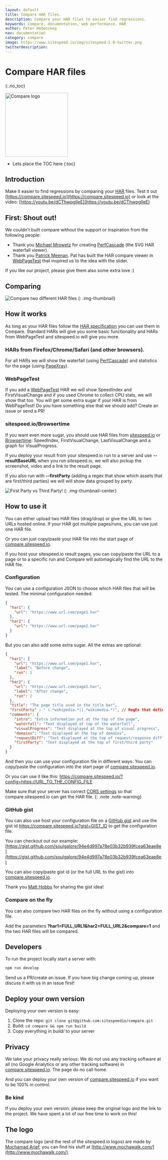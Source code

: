 ```yaml
---
layout: default
title: Compare HAR files.
description: Compare your HAR files to easier find regressions.
keywords: compare, documentation, web performance, HAR
author: Peter Hedenskog
nav: documentation
category: compare
image: https://www.sitespeed.io/img/sitespeed-2.0-twitter.png
twitterdescription:
---
```


# Compare HAR files
{:.no_toc}

<img src="{{site.baseurl}}/img/logos/compare.png" class="pull-right img-big" alt="Compare logo" width="200" height="204">

* Lets place the TOC here
{:toc}


## Introduction
Make it easier to find regressions by comparing your [HAR](http://www.softwareishard.com/blog/har-12-spec/) files. Test it out [https://compare.sitespeed.io](https://compare.sitespeed.io) or look at the video: [https://youtu.be/dCThwpglIeE](https://youtu.be/dCThwpglIeE)

## First: Shout out!
We couldn't built compare without the support or inspiration from the following people:
 * Thank you [Michael Mrowetz](https://twitter.com/MicMro) for creating [PerfCascade](https://github.com/micmro/PerfCascade) (the SVG HAR waterfall viewer).
 * Thank you [Patrick Meenan](https://twitter.com/patmeenan). Pat has built the HAR compare viewer in [WebPageTest](https://www.webpagetest.org/) that inspired us to the idea with the slider.

If you like our project, please give them also some extra love :)

## Comparing

![Compare two different HAR files]({{site.baseurl}}/img/compare-full.png)
{: .img-thumbnail}

## How it works
As long as your HAR files follow the [HAR specification](http://www.softwareishard.com/blog/har-12-spec/) you can use them in Compare. Standard HARs will give you some basic functionality and HARs from WebPageTest and sitespeed.io will give you more.

### HARs from Firefox/Chrome/Safari (and other browsers).
For all HARs we will show the waterfall (using [PerfCascade](https://github.com/micmro/PerfCascade)) and statistics for the page (using [PageXray](https://github.com/sitespeedio/pagexray)).

### WebPageTest
If you add a [WebPageTest](https://www.webpagetest.org) HAR we will show SpeedIndex and FirstVisualChange and if you used Chrome to collect CPU stats, we will show that too. You will get some extra sugar if your HAR is from WebPageTest! Do you have something else that we should add? Create an issue or send a PR!

### sitespeed.io/Browsertime
If you want even more sugar, you should use HAR files from [sitespeed.io](https://github.com/sitespeedio/sitespeed.io) or [Browsertime](https://github.com/sitespeedio/browsertime): SpeedIndex, FirstVisualChange, LastVisualChange and a graph for VisualProgress.

If you deploy your result from your sitespeed.io run to a server and use **--resultBaseURL** when you run sitespeed.io, we will also pickup the screenshot, video and a link to the result page.

If you also run with **--firstParty** (adding a regex that show which assets that are first/third parties) we will will show data grouped by party.

![First Party vs Third Party!]({{site.baseurl}}/img/compare-firstparty.png)
{: .img-thumbnail-center}

## How to use it
You can either upload two HAR files (drag/drop) or give the URL to two URLs hosted online. If your HAR got multiple pages/runs, you can use just one HAR file.

Or you can just copy/paste your HAR file into the start page of [compare.sitespeed.io](https://compare.sitespeed.io/).

If you host your sitespeed.io result pages, you can copy/paste the URL to a page or to a specific run and Compare will automagically find the URL to the HAR file.

### Configuration
You can use a configuration JSON to choose which HAR files that will be tested. The minimal configuration needed:

```json
{
  "har1": {
    "url": "https://www.url.com/page1.har"
  },
  "har2": {
    "url": "https://www.url.com/page2.har"
  }
}
```

But you can also add some extra sugar. All the extras are optional:
```json
{
  "har1": {
    "url": "https://www.url.com/page1.har",
    "label": "Before change",
    "run": 1
  },
  "har2": {
    "url": "https://www.url.com/page2.har",
    "label": "After change",
    "run": 2
  },
  "title": "The page title used in the title bar",
  "firstParty" : " (.*wikipedia.*||.*wikimedia.*)", // RegEx that defines first party requests
  "comments": {
    "intro": "Extra information put at the top of the page",
    "waterfall": "Text displayed at top of the waterfall",
    "visualProgress": "Text displayed at the top of visual progress",
    "domains": "Text displayed at the top of domains",
    "requestDiff": "Text displayed at the top of request/response diff",
    "firstParty": "Text displayed at the top of first/third party"
  }
}
```


And then you can use your configuration file in different ways. You can copy/paste the configuration into the start page of [compare.sitespeed.io](https://compare.sitespeed.io).

Or you can use it like this: https://compare.sitespeed.io/?config=https://URL_TO_THE_CONFIG_FILE

Make sure that your server has correct [CORS settings](https://en.wikipedia.org/wiki/Cross-origin_resource_sharing) so that compare.sitespeed.io can get the HAR file.
{: .note .note-warning}

### GitHub gist
You can also use host your configuration file on a [GitHub gist](https://gist.github.com/) and use the gist id https://compare.sitespeed.io?gist=GIST_ID to get the configuration file.

You can checkout out our example:
[https://gist.github.com/soulgalore/94e4d997a78e03b32b939fcea63eae8e](https://gist.github.com/soulgalore/94e4d997a78e03b32b939fcea63eae8e)

You can also copy/paste gist id (or the full URL to the gist) into [compare.sitespeed.io](https://compare.sitespeed.io).

Thank you [Matt Hobbs](https://github.com/Nooshu) for sharing the gist idea!

### Compare on the fly
You can also compare two HAR files on the fly without using a configuration file.

Add the parameters **?har1=FULL_URL1&har2=FULL_URL2&compare=1** and the two HAR files will be compared.

## Developers

To run the project locally start a server with:
```bash
npm run develop
```

Send us a PR/create an issue. If you have big change coming up, please discuss it with us in an issue first!

## Deploy your own version
Deploying your own version is easy:
1. Clone the repo: `git clone git@github.com:sitespeedio/compare.git`
2. Build: `cd compare && npm run build`
3. Copy everything in *build/* to your server

## Privacy
We take your privacy really serious: We do not use any tracking software at all (no Google Analytics or any other tracking software) in [compare.sitespeed.io](https://compare.sitespeed.io). The page do no call home.

And you can deploy your own version of [compare.sitespeed.io](https://compare.sitespeed.io) if you want to be 100% in control.

### Be kind
If you deploy your own version: please keep the original logo and the link to the project. We have spent a lot of our free time to work on this!

## The logo
The compare logo (and the rest of the sitespeed.io logos) are made by [Mochamad Arief](https://twitter.com/mochawalk),
you can find his stuff at [http://www.mochawalk.com/](http://www.mochawalk.com/).

